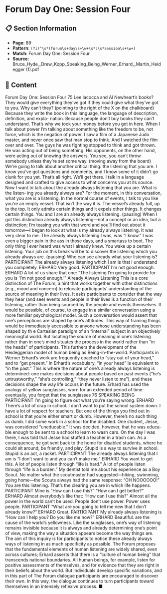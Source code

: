 # Forum Day One: Session Four

## 📋 Section Information

- **Page**: 89
- **Pattern**: `(?i)^\s*(forum\s+day\s+\w+\s*:\s*session\s+\w+)`
- **Match**: Forum Day One: Session Four
- **Source**: Bruce_Hyde,_Drew_Kopp_Speaking_Being_Werner_Erhard,_Martin_Heidegger (1).pdf

## 📄 Content

Forum Day One: Session Four
75
Lee Iacocca and Al Newheart’s books? They would give everything they’ve got if they could give
what they’ve got to you. Why can’t they?
(pointing to the right of the X on the chalkboard)
Because they write the book in this language, the language of description, definition, and expla-
nation. Because people don’t buy books they can’t understand. That’s why we took your money
before you got in here. When I talk about power I’m talking about something like the freedom
to be, not force, which is the negation of power. I saw a film of a Japanese Judo master, and
never once saw that man stop to think. And I watched the film over and over. The guys he was
fighting stopped to think and got thrown. He was acting out of being something. His opponents,
on the other hand, were acting out of knowing the answers. You see, you can’t throw somebody
unless they’re set some way.
(moving away from the board)
We’re going to talk about another critical thing: the listening that you are. I know you’ve got
questions and comments, and I know some of it didn’t go clunk for you yet. That’s all right.
We’ll get there. I talk in a language designed and crafted to give access to what concerns you at
its source. Now I want to talk about the already always listening that you are. What is the listen-
ing you already always are? For the moment, in this conversation, what you are is a listening.
In the normal course of events, I talk to you like you’re an empty vessel. That isn’t the way it is.
The vessel’s already full, up to the top. It only admits certain things and it expels other things. It
changes certain things. You and I are an already always listening.
(pausing)
When I got this distinction already always listening—not a concept or an idea, but a distinction;
I’m teasing you with that word and you’ll find out about it tomorrow—I began to look at what is
my already always listening. It was very clear to me. The already always listening I was, was “I
know.” I was even a bigger pain in the ass in those days, and a smartass to boot. The only thing I
ever heard was what I already knew. You wake up a certain listening. Your job on this break will
be to discover the listening which you already always are.
(pausing)
Who can see already what your listening is?
PARTICIPANT
The already always listening which I am is that I understand you completely.
ERHARD
Very good.
PARTICIPANT
I’m not good enough.
ERHARD
A lot of us share that one: “The listening I’m going to provide for you is ‘I’m not good enough.’”
Already Always Listening
This is a core distinction of The Forum, a hint that works together
with other distinctions (e.g., mood and concern) to relocate
participants’ understanding of the source of meaning in their
lives. It asks participants to consider that the way they hear (and
see) events and people in their lives is a function of their listening,
rather than being sourced by the people and events themselves.
It would be possible, of course, to engage in a similar
conversation using a more familiar psychological model. Such a
conversation would assert that one’s perceptions are shaped by
one’s attitudes. This way of framing things would be immediately
accessible to anyone whose understanding has been shaped by
th e Cartesian paradigm of an “internal” subject in an objectively
meaningful world.
But locating the source of meaning in one’s listening rather
than in one’s mind situates the process in the world rather than
“in the heads” of participants. This furthers the development of
the Heideggerian model of human being as Being-in-the-world.
Participants in Werner Erhard’s work are frequently coached
to “stay out of your head,” and to “get present.” In Erhard’s
vocabulary, “in your head” is equivalent to “in the past.” This is
where the nature of one’s already always listening is determined:
one makes decisions about people based on past events (“he’s
untrustworthy,” “she’s controlling,” “they never listen to me”), and
these decisions shape the way life occurs in the future.
Erhard has used the analogy of yellow sunglasses, worn for an
extended period of time: eventually, you forget that the sunglasses
76
SPEAKING BEING
PARTICIPANT
I’m going to figure out what you’re saying wrong.
ERHARD
There’s a lot of crap in school. I don’t want to put the school system down. I have a lot of
respect for teachers. But one of the things you find out in school is that you’re either smart or
dumb. However, there’s no such thing as dumb. I did some work in a school for the disabled.
One student, Jesse, was considered “uneducable.” It was decided, however, that he was educa-
ble enough to be sent to a school to learn to wash cars. On the day I was there, I was told that
Jesse had stuffed a teacher in a trash can. As a consequence, he got sent back to the home for
disabled students, where he could sit around, be friendly, and play. Stupid is a way to survive in
school. Stupid is an act, a racket.
PARTICIPANT
The already always listening that I am is “I don’t want to and you can’t make me.”
ERHARD
You want to get this. A lot of people listen through “life is hard.” A lot of people listen through
“life is a burden.” My dentist told me about his experience as a Boy Scout. No matter what the
scoutmaster had suggested—hiking, swimming, going home—the Scouts always had the same
response: “OH NOOOOOO!” You are this listening. That’s the clearing you are in which life
happens.
PARTICIPANT
Mine is “How can I use this?” “How can I get better?”
ERHARD
Almost everybody’s like that: “How can I use this?” Almost all the power in the world can’t be
used. People don’t use power. Power uses people.
PARTICIPANT
“What are you going to tell me new that I don’t already know?”
ERHARD
Great.
PARTICIPANT
My already always listening is “How can I help you? Do you like me now?”
ERHARD
Beautiful.
are the cause of the world’s yellowness. Like the sunglasses, one’s
way of listening remains invisible because it is always and already
determining one’s point of view, making the way a situation
appears become the way things are. The aim of this inquiry is
for participants to notice these already always ways of listening
in as much specificity as possible. The Forum proposes that the
fundamental elements of human listening are widely shared, even
across cultures; Erhard asserts that there is a “culture of human
being” that transcends national boundaries. All human beings,
for example, listen for positive assessments of themselves, and
for evidence that they are right in their beliefs about the world.
But individuals develop specific variations, and in this part of The
Forum dialogue participants are encouraged to discover their own.
In this way, the dialogue continues to turn participants toward
themselves in an intensely reflexive process. ■